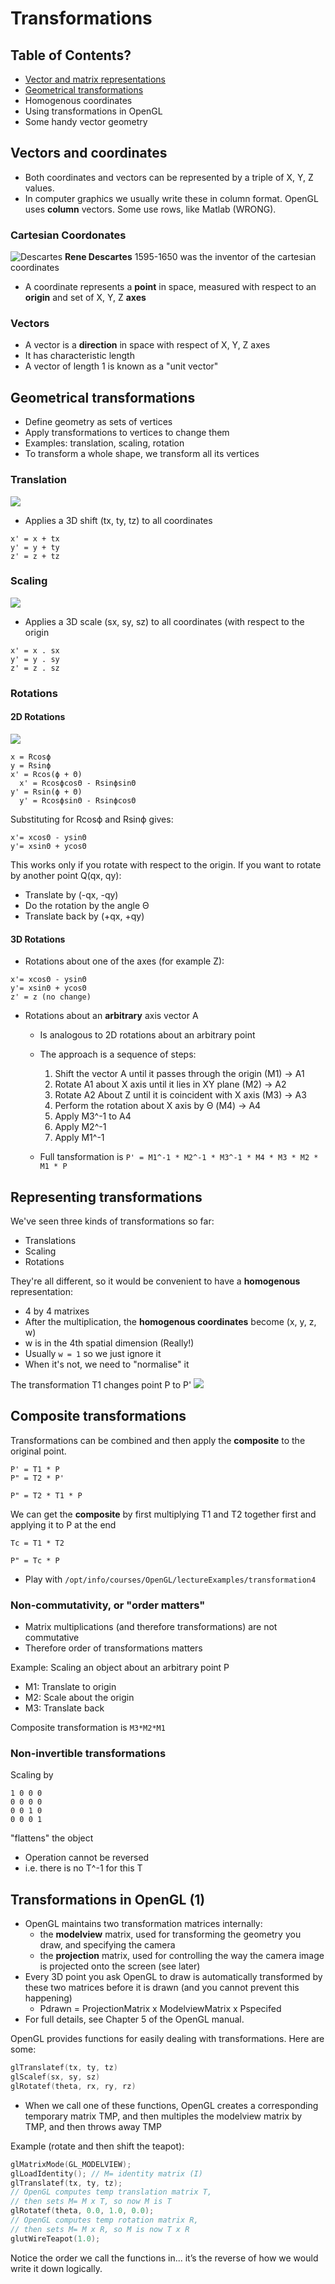 <!-- Google Analytics -->
<script async src="https://www.googletagmanager.com/gtag/js?id=UA-113560131-1"></script>
<script>
  window.dataLayer = window.dataLayer || [];
  function gtag(){dataLayer.push(arguments);}
  gtag('js', new Date());
  gtag('config', 'UA-113560131-1');
</script>

# Transformations

## Table of Contents?
* [Vector and matrix representations](#vectors-and-coordinates)
* [Geometrical transformations](#geometrical-transformations)
* Homogenous coordinates
* Using transformations in OpenGL
* Some handy vector geometry

## Vectors and coordinates
* Both coordinates and vectors can be represented by a triple of X, Y, Z values.
* In computer graphics we usually write these in column format. OpenGL uses **column** vectors. Some use rows, like Matlab (WRONG).

### Cartesian Coordonates
![Descartes](descartes.png)
**Rene Descartes** 1595-1650 was the inventor of the cartesian coordinates

* A coordinate represents a **point** in space, measured with respect to an **origin** and set of X, Y, Z **axes**

### Vectors
* A vector is a **direction** in space with respect of X, Y, Z axes
* It has characteristic length
* A vector of length 1 is known as a "unit vector"

##  Geometrical transformations
* Define geometry as sets of vertices
* Apply transformations to vertices to change them
* Examples: translation, scaling, rotation
* To transform a whole shape, we transform all its vertices

### Translation
![](transformation.png)
* Applies a 3D shift (tx, ty, tz) to all coordinates 
```
x' = x + tx
y' = y + ty
z' = z + tz
```

### Scaling 
![](scaling.png)
* Applies a 3D scale (sx, sy, sz) to all coordinates
(with respect to the origin
```
x' = x . sx
y' = y . sy
z' = z . sz
```

### Rotations

#### 2D Rotations
![](2d-rotation.png)
```
x = Rcosϕ
y = Rsinϕ
x' = Rcos(ϕ + Θ)
  x' = RcosϕcosΘ - RsinϕsinΘ
y' = Rsin(ϕ + Θ)
  y' = RcosϕsinΘ - RsinϕcosΘ
```
Substituting for Rcosϕ and Rsinϕ gives:
```
x'= xcosΘ - ysinΘ
y'= xsinΘ + ycosΘ
```
This works only if you rotate with respect to the origin.
If you want to rotate by another point Q(qx, qy):
* Translate by (-qx, -qy)
* Do the rotation by the angle Θ
* Translate back by (+qx, +qy)

#### 3D Rotations
* Rotations about one of the axes (for example Z):
```
x'= xcosΘ - ysinΘ
y'= xsinΘ + ycosΘ
z' = z (no change)
```
* Rotations about an **arbitrary** axis vector A
  * Is analogous to 2D rotations about an arbitrary point
  * The approach is a sequence of steps:
    1. Shift the vector A until it passes through the origin (M1) -> A1
    2. Rotate A1 about X axis until it lies in XY plane (M2) -> A2
    3. Rotate A2 About Z until it is coincident with X axis (M3) -> A3
    4. Perform the rotation about X axis by Θ (M4) -> A4
    5. Apply M3^-1 to A4
    6. Apply M2^-1
    7. Apply M1^-1

  * Full tansformation is ```P' = M1^-1 * M2^-1 * M3^-1 * M4 * M3 * M2 * M1 * P``` 

## Representing transformations
We've seen three kinds of transformations so far:
* Translations
* Scaling
* Rotations

They're all different, so it would be convenient to have a **homogenous** representation:
* 4 by 4 matrixes
* After the multiplication, the **homogenous coordinates** become (x, y, z, w)
* w is in the 4th spatial dimension (Really!)
* Usually ```w = 1``` so we just ignore it
* When it's not, we need to "normalise" it

The transformation T1 changes point P to P'
![](transformation-matrix.png)

## Composite transformations
Transformations can be combined and then apply the **composite** to the original point.
```
P' = T1 * P
P" = T2 * P'

P" = T2 * T1 * P
```
We can get the **composite** by first multiplying T1 and T2 together first and applying it to P at the end
```
Tc = T1 * T2

P" = Tc * P
```
* Play with ```/opt/info/courses/OpenGL/lectureExamples/transformation4```

### Non-commutativity, or "order matters"
* Matrix multiplications (and therefore transformations) are not commutative
* Therefore order of transformations matters

Example: Scaling an object about an arbitrary point P
* M1: Translate to origin
* M2: Scale about the origin
* M3: Translate back

Composite transformation is ```M3*M2*M1```

### Non-invertible transformations
Scaling by
```
1 0 0 0
0 0 0 0
0 0 1 0
0 0 0 1
```
"flattens" the object
* Operation cannot be reversed
* i.e. there is no T^-1 for this T


## Transformations in OpenGL (1)
* OpenGL maintains two transformation matrices internally:
  * the  **modelview**  matrix, used for transforming the geometry you draw, and specifying the camera
  * the **projection** matrix, used for controlling the way the camera image is projected onto the screen (see later)
* Every 3D point you ask OpenGL to draw is automatically transformed by these two matrices before it is drawn (and you cannot prevent this happening)
  * Pdrawn = ProjectionMatrix x ModelviewMatrix x Pspecifed
* For full details, see Chapter 5 of the OpenGL manual.

OpenGL provides functions for easily dealing with transformations. Here are some:
```c
glTranslatef(tx, ty, tz)
glScalef(sx, sy, sz)
glRotatef(theta, rx, ry, rz)
```
* When we call one of these functions, OpenGL creates a corresponding temporary matrix TMP, and then multiples the modelview matrix by TMP, and then throws away TMP

Example (rotate and then shift the teapot):

```c
glMatrixMode(GL_MODELVIEW);
glLoadIdentity(); // M= identity matrix (I)
glTranslatef(tx, ty, tz);
// OpenGL computes temp translation matrix T,
// then sets M= M x T, so now M is T
glRotatef(theta, 0.0, 1.0, 0.0);
// OpenGL computes temp rotation matrix R,
// then sets M= M x R, so M is now T x R
glutWireTeapot(1.0);
```
Notice the order we call the functions in... it’s the reverse of how we would write it down logically.
